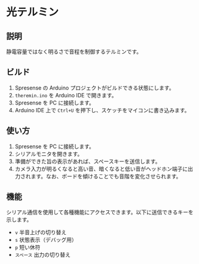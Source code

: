 # 光テルミン
## 説明
静電容量ではなく明るさで音程を制御するテルミンです。

## ビルド
1. Spresense の Arduino プロジェクトがビルドできる状態にします。
1. `theremin.ino` を Arduino IDE で開きます。
1. Spresense を PC に接続します。
1. Arduino IDE 上で `Ctrl+U` を押下し、スケッチをマイコンに書き込みます。

## 使い方
1. Spresense を PC に接続します。
1. シリアルモニタを開きます。
1. 準備ができた旨の表示があれば、スペースキーを送信します。
1. カメラ入力が明るくなると高い音、暗くなると低い音がヘッドホン端子に出力されます。なお、ボードを傾けることでも音階を変化させられます。

## 機能
シリアル通信を使用して各種機能にアクセスできます。以下に送信できるキーを示します。
- `v` 半音上げの切り替え
- `s` 状態表示（デバッグ用）
- `p` 短い休符
- `スペース` 出力の切り替え
